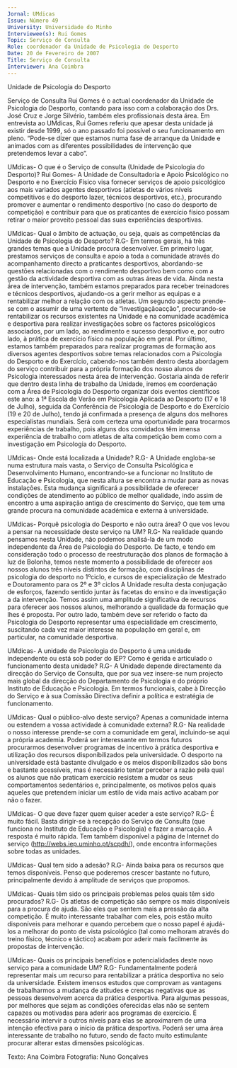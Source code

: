 ```yaml
---
Jornal: UMdicas
Issue: Número 49
University: Universidade do Minho
Interviewee(s): Rui Gomes 
Topic: Serviço de Consulta
Role: coordenador da Unidade de Psicologia do Desporto
Date: 20 de Fevereiro de 2007
Title: Serviço de Consulta
Interviewer: Ana Coimbra
---
```


Unidade de Psicologia do Desporto

Serviço de Consulta
Rui Gomes  é o actual coordenador da Unidade de Psicologia do Desporto, contando para isso com a colaboração dos Drs. José Cruz e Jorge Silvério, também eles
profissionais desta área.
Em entrevista ao UMdicas, Rui Gomes referiu que apesar desta unidade já existir desde 1999, só o ano passado foi possível o seu funcionamento em pleno. “Pode-se dizer
que estamos numa fase de arranque da Unidade e animados com as diferentes possibilidades de intervenção que pretendemos levar a cabo”.

UMdicas- O que é o Serviço de consulta (Unidade
de Psicologia do Desporto)?
Rui Gomes- A Unidade de Consultadoria e Apoio
Psicológico no Desporto e no Exercício Físico visa
fornecer serviços de apoio psicológico aos mais
variados agentes desportivos (atletas de vários níveis
competitivos e do desporto lazer, técnicos
desportivos, etc.), procurando promover e aumentar o
rendimento desportivo (no caso do desporto de
competição) e contribuir para que os praticantes de
exercício físico possam retirar o maior proveito
pessoal das suas experiências desportivas.

UMdicas- Qual o âmbito de actuação, ou seja,
quais as competências da Unidade de Psicologia
do Desporto?
R.G- Em termos gerais, há três grandes temas que a
Unidade procura desenvolver. Em primeiro lugar,
prestamos serviços de consulta e apoio a toda a
comunidade através do acompanhamento directo a
praticantes desportivos, abordando-se questões
relacionadas com o rendimento desportivo bem como
com a gestão da actividade desportiva com as outras
áreas de vida. Ainda nesta área de intervenção,
também estamos preparados para receber
treinadores e técnicos desportivos, ajudando-os a
gerir melhor as equipas e a rentabilizar melhor a
relação com os atletas. Um segundo aspecto prende-se com o assumir de uma vertente de “investigaçãoacção”, procurando-se rentabilizar os recursos
existentes na Unidade e na comunidade académica e
desportiva para realizar investigações sobre os
factores psicológicos associados, por um lado, ao
rendimento e sucesso desportivo e, por outro lado, à
prática de exercício físico na população em geral. Por
último, estamos também preparados para realizar
programas de formação aos diversos agentes
desportivos sobre temas relacionados com a
Psicologia do Desporto e do Exercício, cabendo-nos
também dentro desta abordagem do serviço
contribuir para a própria formação dos nosso alunos
de Psicologia interessados nesta área de
intervenção. Gostaria ainda de referir que dentro
desta linha de trabalho da Unidade, iremos em
coordenação com a Área de Psicologia do Desporto
organizar dois eventos científicos este ano: a 1ª
Escola de Verão em Psicologia Aplicada ao Desporto
(17 e 18 de Julho), seguida da Conferência de
Psicologia de Desporto e do Exercício (19 e 20 de
Julho), tendo já confirmada a presença de alguns dos
melhores especialistas mundiais. Será com certeza
uma oportunidade para trocarmos experiências de
trabalho, pois alguns dos convidados têm imensa
experiência de trabalho com atletas de alta
competição bem como com a investigação em
Psicologia do Desporto.

UMdicas- Onde está localizada a Unidade?
R.G- A Unidade engloba-se numa estrutura mais
vasta, o Serviço de Consulta Psicológica e
Desenvolvimento Humano, encontrando-se a
funcionar no Instituto de Educação e Psicologia, que
nesta altura se encontra a mudar para as novas
instalações. Esta mudança significará a possibilidade
de oferecer condições de atendimento ao público de
melhor qualidade, indo assim de encontro a uma
aspiração antiga de crescimento do Serviço, que tem
uma grande procura na comunidade académica e
externa à universidade.

UMdicas- Porquê psicologia do Desporto e não
outra área? O que vos levou a pensar na
necessidade deste serviço na UM?
R.G- Na realidade quando pensamos nesta Unidade,
não podemos analisá-la de um modo independente
da Área de Psicologia do Desporto. De facto, e tendo
em consideração todo o processo de reestruturação
dos planos de formação à luz de Bolonha, temos
neste momento a possibilidade de oferecer aos
nossos alunos três níveis distintos de formação, com
disciplinas de psicologia do desporto no 1ºciclo, e
cursos de especialização de Mestrado e
Doutoramento para os 2º e 3º ciclos A Unidade resulta
desta conjugação de esforços, fazendo sentido juntar
às facetas do ensino e da investigação a da
intervenção. Temos assim uma amplitude
significativa de recursos para oferecer aos nossos
alunos, melhorando a qualidade da formação que
lhes é proposta.
Por outro lado, também deve ser referido o facto da
Psicologia do Desporto representar uma
especialidade em crescimento, suscitando cada vez
maior interesse na população em geral e, em
particular, na comunidade desportiva.

UMdicas- A unidade de Psicologia do Desporto é
uma unidade independente ou está sob poder do
IEP? Como é gerida e articulado o funcionamento
desta unidade?
R.G- A Unidade depende directamente da direcção do
Serviço de Consulta, que por sua vez insere-se num
projecto mais global da direcção do Departamento de
Psicologia e do próprio Instituto de Educação e
Psicologia. Em termos funcionais, cabe à Direcção do
Serviço e à sua Comissão Directiva definir a política e
estratégia de funcionamento.

UMdicas- Qual o público-alvo deste serviço?
Apenas a comunidade interna ou estendem a
vossa actividade à comunidade externa?
R.G- Na realidade o nosso interesse prende-se com a
comunidade em geral, incluindo-se aqui a própria
academia. Poderá ser interessante em termos futuros
procurarmos desenvolver programas de incentivo à
prática desportiva e utilização dos recursos
disponibilizados pela universidade. O desporto na
universidade está bastante divulgado e os meios
disponibilizados são bons e bastante acessíveis, mas
é necessário tentar perceber a razão pela qual os
alunos que não praticam exercício resistem a mudar
os seus comportamentos sedentários e,
principalmente, os motivos pelos quais aqueles que
pretendem iniciar um estilo de vida mais activo
acabam por não o fazer.

UMdicas- O que deve fazer quem quiser aceder a
este serviço?
R.G- É muito fácil. Basta dirigir-se à recepção do
Serviço de Consulta (que funciona no Instituto de
Educação e Psicologia) e fazer a marcação. A
resposta é muito rápida. Tem também disponível a
página de Internet do serviço
(http://webs.iep.uminho.pt/scpdh/), onde encontra
informações sobre todas as unidades.

UMdicas- Qual tem sido a adesão?
R.G- Ainda baixa para os recursos que temos
disponíveis. Penso que poderemos crescer bastante
no futuro, principalmente devido à amplitude de
serviços que propomos.

UMdicas- Quais têm sido os principais problemas
pelos quais têm sido procurados?
R.G- Os atletas de competição são sempre os mais
disponíveis para a procura de ajuda. São eles que
sentem mais a pressão da alta competição. É muito
interessante trabalhar com eles, pois estão muito
disponíveis para melhorar e quando percebem que o
nosso papel é ajudá-los a melhorar do ponto de vista
psicológico (tal como melhoram através do treino
físico, técnico e táctico) acabam por aderir mais
facilmente às propostas de intervenção.

UMdicas- Quais os principais benefícios e
potencialidades deste novo serviço para a
comunidade UM?
R.G- Fundamentalmente poderá representar mais
um recurso para rentabilizar a prática desportiva no
seio da universidade. Existem imensos estudos que
comprovam as vantagens de trabalharmos a
mudança de atitudes e crenças negativas que as
pessoas desenvolvem acerca da prática desportiva.
Para algumas pessoas, por melhores que sejam as
condições oferecidas elas não se sentem capazes ou
motivadas para aderir aos programas de exercício. É
necessário intervir a outros níveis para elas se
aproximarem de uma intenção efectiva para o início
da prática desportiva. Poderá ser uma área
interessante de trabalho no futuro, sendo de facto
muito estimulante procurar alterar estas dimensões
psicológicas.

Texto:  Ana Coimbra 
Fotografia: Nuno Gonçalves